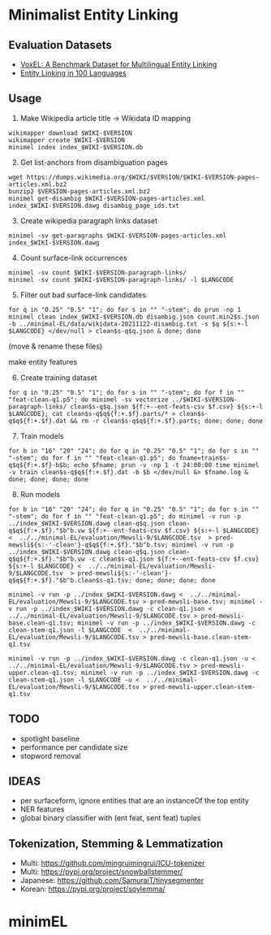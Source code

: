 # Minimalist Entity Linking



## Evaluation Datasets

- [VoxEL: A Benchmark Dataset for Multilingual Entity Linking](https://figshare.com/articles/dataset/VoxEL/6539675)
- [Entity Linking in 100 Languages](https://github.com/google-research/google-research/tree/master/dense_representations_for_entity_retrieval/mel)

## Usage

1. Make Wikipedia article title -> Wikidata ID mapping
```
wikimapper download $WIKI-$VERSION
wikimapper create $WIKI-$VERSION
minimel index index_$WIKI-$VERSION.db
```
2. Get list-anchors from disambiguation pages
```
wget https://dumps.wikimedia.org/$WIKI/$VERSION/$WIKI-$VERSION-pages-articles.xml.bz2
bunzip2 $VERSION-pages-articles.xml.bz2
minimel get-disambig $WIKI-$VERSION-pages-articles.xml index_$WIKI-$VERSION.dawg disambig_page_ids.txt
```
3. Create wikipedia paragraph links dataset
```
minimel -sv get-paragraphs $WIKI-$VERSION-pages-articles.xml index_$WIKI-$VERSION.dawg
```


4. Count surface-link occurrences
```
minimel -sv count $WIKI-$VERSION-paragraph-links/
minimel -sv count $WIKI-$VERSION-paragraph-links/ -l $LANGCODE
```


5. Filter out bad surface-link candidates
```
for q in "0.25" "0.5" "1"; do for s in "" "-stem"; do prun -np 1 minimel clean index_$WIKI-$VERSION.db disambig.json count.min2$s.json -b ../minimal-EL/data/wikidata-20211122-disambig.txt -s $q ${s:+-l $LANGCODE} </dev/null > clean$s-q$q.json & done; done
```
(move & rename these files)

make entity features

6. Create training dataset 
```
for q in "0.25" "0.5" "1"; do for s in "" "-stem"; do for f in "" "feat-clean-q1.p5"; do minimel -sv vectorize ../$WIKI-$VERSION-paragraph-links/ clean$s-q$q.json ${f:+--ent-feats-csv $f.csv} ${s:+-l $LANGCODE}; cat clean$s-q$q${f:+.$f}.parts/* > clean$s-q$q${f:+.$f}.dat && rm -r clean$s-q$q${f:+.$f}.parts; done; done; done
```

7. Train models
```
for b in "16" "20" "24"; do for q in "0.25" "0.5" "1"; do for s in "" "-stem"; do for f in "" "feat-clean-q1.p5"; do fname=train$s-q$q${f:+.$f}-b$b; echo $fname; prun -v -np 1 -t 24:00:00 time minimel -v train clean$s-q$q${f:+.$f}.dat -b $b </dev/null &> $fname.log & done; done; done; done
```

8. Run models
```
for b in "16" "20" "24"; do for q in "0.25" "0.5" "1"; do for s in "" "-stem"; do for f in "" "feat-clean-q1.p5"; do minimel -v run -p  ../index_$WIKI-$VERSION.dawg clean-q$q.json clean-q$q${f:+.$f}."$b"b.vw ${f:+--ent-feats-csv $f.csv} ${s:+-l $LANGCODE} <  ../../minimal-EL/evaluation/Mewsli-9/$LANGCODE.tsv  > pred-mewsli${s:-'-clean'}-q$q${f:+.$f}."$b"b.tsv; minimel -v run -p  ../index_$WIKI-$VERSION.dawg clean-q$q.json clean-q$q${f:+.$f}."$b"b.vw -c clean$s-q1.json ${f:+--ent-feats-csv $f.csv} ${s:+-l $LANGCODE} <  ../../minimal-EL/evaluation/Mewsli-9/$LANGCODE.tsv  > pred-mewsli${s:-'-clean'}-q$q${f:+.$f}."$b"b.clean$s-q1.tsv; done; done; done; done

minimel -v run -p ../index_$WIKI-$VERSION.dawg <  ../../minimal-EL/evaluation/Mewsli-9/$LANGCODE.tsv > pred-mewsli-base.tsv; minimel -v run -p ../index_$WIKI-$VERSION.dawg -c clean-q1.json <  ../../minimal-EL/evaluation/Mewsli-9/$LANGCODE.tsv > pred-mewsli-base.clean-q1.tsv; minimel -v run -p ../index_$WIKI-$VERSION.dawg -c clean-stem-q1.json -l $LANGCODE  <  ../../minimal-EL/evaluation/Mewsli-9/$LANGCODE.tsv > pred-mewsli-base.clean-stem-q1.tsv

minimel -v run -p ../index_$WIKI-$VERSION.dawg -c clean-q1.json -u <  ../../minimal-EL/evaluation/Mewsli-9/$LANGCODE.tsv > pred-mewsli-upper.clean-q1.tsv; minimel -v run -p ../index_$WIKI-$VERSION.dawg -c clean-stem-q1.json -l $LANGCODE -u <  ../../minimal-EL/evaluation/Mewsli-9/$LANGCODE.tsv > pred-mewsli-upper.clean-stem-q1.tsv
```


## TODO

- spotlight baseline
- performance per candidate size
- stopword removal


## IDEAS

- per surfaceform, ignore entities that are an instanceOf the top entity
- NER features
- global binary classifier with (ent feat, sent feat) tuples

## Tokenization, Stemming & Lemmatization
- Multi: https://github.com/mingruimingrui/ICU-tokenizer
- Multi: https://pypi.org/project/snowballstemmer/
- Japanese: https://github.com/SamuraiT/tinysegmenter
- Korean: https://pypi.org/project/soylemma/
# minimEL
